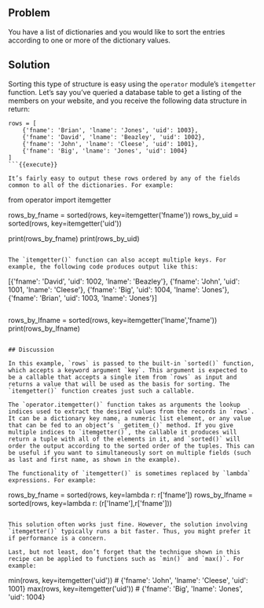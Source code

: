 ## Problem

You have a list of dictionaries and you would like to sort the entries according to one or more of the dictionary values.

## Solution

Sorting this type of structure is easy using the `operator` module’s `itemgetter` function. Let’s say you’ve queried a database table to get a listing of the members on your website, and you receive the following data structure in return:

```
rows = [
    {'fname': 'Brian', 'lname': 'Jones', 'uid': 1003},
    {'fname': 'David', 'lname': 'Beazley', 'uid': 1002},
    {'fname': 'John', 'lname': 'Cleese', 'uid': 1001},
    {'fname': 'Big', 'lname': 'Jones', 'uid': 1004}
]
```{{execute}}

It’s fairly easy to output these rows ordered by any of the fields common to all of the dictionaries. For example:

```
from operator import itemgetter

rows_by_fname = sorted(rows, key=itemgetter('fname'))
rows_by_uid = sorted(rows, key=itemgetter('uid'))

print(rows_by_fname)
print(rows_by_uid)

```{{execute}}

The `itemgetter()` function can also accept multiple keys. For example, the following code produces output like this:

```
[{'fname': 'David', 'uid': 1002, 'lname': 'Beazley'},
 {'fname': 'John', 'uid': 1001, 'lname': 'Cleese'},
 {'fname': 'Big', 'uid': 1004, 'lname': 'Jones'},
 {'fname': 'Brian', 'uid': 1003, 'lname': 'Jones'}]
```

```
rows_by_lfname = sorted(rows, key=itemgetter('lname','fname'))
print(rows_by_lfname)
```{{execute}}

## Discussion

In this example, `rows` is passed to the built-in `sorted()` function, which accepts a keyword argument `key`. This argument is expected to be a callable that accepts a single item from `rows` as input and returns a value that will be used as the basis for sorting. The `itemgetter()` function creates just such a callable.

The `operator.itemgetter()` function takes as arguments the lookup indices used to extract the desired values from the records in `rows`. It can be a dictionary key name, a numeric list element, or any value that can be fed to an object’s `_getitem_()` method. If you give multiple indices to `itemgetter()`, the callable it produces will return a tuple with all of the elements in it, and `sorted()` will order the output according to the sorted order of the tuples. This can be useful if you want to simultaneously sort on multiple fields (such as last and first name, as shown in the example).

The functionality of `itemgetter()` is sometimes replaced by `lambda` expressions. For example:

```
rows_by_fname = sorted(rows, key=lambda r: r['fname'])
rows_by_lfname = sorted(rows, key=lambda r: (r['lname'],r['fname']))
```{{execute}}

This solution often works just fine. However, the solution involving `itemgetter()` typically runs a bit faster. Thus, you might prefer it if performance is a concern.

Last, but not least, don’t forget that the technique shown in this recipe can be applied to functions such as `min()` and `max()`. For example:

```
min(rows, key=itemgetter('uid'))  # {'fname': 'John', 'lname': 'Cleese', 'uid': 1001}
max(rows, key=itemgetter('uid'))  # {'fname': 'Big', 'lname': 'Jones', 'uid': 1004}

```{{execute}}